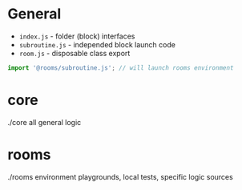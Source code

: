 # General

- `index.js` - folder (block) interfaces
- `subroutine.js` - independed block launch code
- `room.js` - disposable class export

```javascript
import '@rooms/subroutine.js'; // will launch rooms environment
```

# core

./core all general logic

# rooms

./rooms environment playgrounds, local tests, specific logic sources
